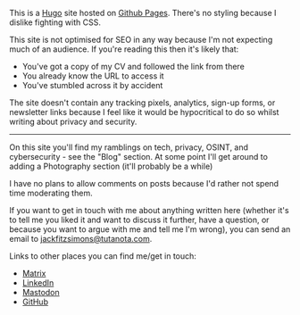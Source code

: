 This is a [Hugo](https://gohugo.io) site hosted on [Github Pages](https://pages.github.com). There's no styling because I dislike fighting with CSS. 

This site is not optimised for SEO in any way because I'm not expecting much of an audience. If you're reading this then it's likely that:

- You've got a copy of my CV and followed the link from there
- You already know the URL to access it 
- You've stumbled across it by accident

The site doesn't contain any tracking pixels, analytics, sign-up forms, or newsletter links because I feel like it would be hypocritical to do so whilst writing about privacy and security.

-------------------------------------------------------------------------

On this site you'll find my ramblings on tech, privacy, OSINT, and cybersecurity - see the "Blog" section. At some point I'll get around to adding a Photography section (it'll probably be a while)

I have no plans to allow comments on posts because I'd rather not spend time moderating them. 

If you want to get in touch with me about anything written here (whether it's to tell me you liked it and want to discuss it further, have a question, or because you want to argue with me and tell me I'm wrong), you can send an email to <jackfitzsimons@tutanota.com>.

Links to other places you can find me/get in touch:

- [Matrix](https://matrix.to/#/@user:jfitzsimo)
- [LinkedIn](https://dk.linkedin.com/in/jacklukefitzsimons)
- [Mastodon](https://infosec.exchange/@jfitzsimo)
- [GitHub](https://github.com/fitzsimonsjl)